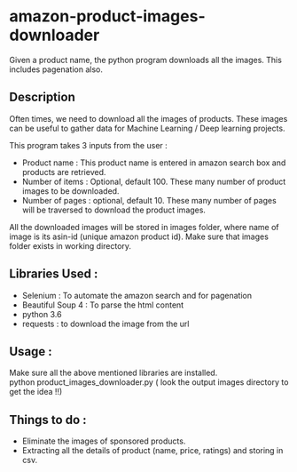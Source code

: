 # amazon-product-images-downloader
Given a product name, the python program downloads all the images. This includes pagenation also.

## Description 

Often times, we need to download all the images of products. These images can be useful to gather data for 
Machine Learning / Deep learning projects. 

This program takes 3 inputs from the user :
- Product name : This product name is entered in amazon search box and products are retrieved.
- Number of items : Optional, default 100. These many number of product images to be downloaded.
- Number of pages : optional, default 10. These many number of pages will be traversed to download the product images.

All the downloaded images will be stored in images folder, where name of image is its asin-id (unique amazon product id).
Make sure that images folder exists in working directory.

## Libraries Used :
- Selenium : To automate the amazon search and for pagenation
- Beautiful Soup 4 : To parse the html content
- python 3.6
- requests : to download the image from the url

## Usage : 
Make sure all the above mentioned libraries are installed. </br>
python product_images_downloader.py  ( look the output images directory to get the idea !!)

## Things to do :
- Eliminate the images of sponsored products.
- Extracting all the details of product (name, price, ratings) and storing in csv. 
